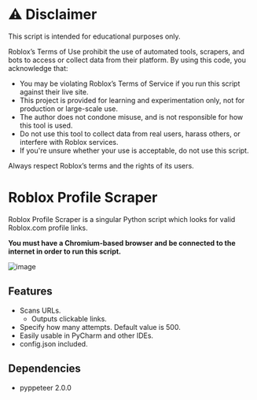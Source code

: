 # ⚠️ Disclaimer
This script is intended for educational purposes only.

Roblox’s Terms of Use prohibit the use of automated tools, scrapers, and bots to access or collect data from their platform. By using this code, you acknowledge that:
- You may be violating Roblox’s Terms of Service if you run this script against their live site.
- This project is provided for learning and experimentation only, not for production or large-scale use.
- The author does not condone misuse, and is not responsible for how this tool is used.
- Do not use this tool to collect data from real users, harass others, or interfere with Roblox services.
- If you're unsure whether your use is acceptable, do not use this script.

Always respect Roblox’s terms and the rights of its users.
# Roblox Profile Scraper
Roblox Profile Scraper is a singular Python script which looks for valid Roblox.com profile links.

**You must have a Chromium-based browser and be connected to the internet in order to run this script.**

![image](https://github.com/user-attachments/assets/443340d5-4213-4c7c-bc26-c81cba0234cb)
## Features
- Scans URLs.
  - Outputs clickable links.
- Specify how many attempts. Default value is 500.
- Easily usable in PyCharm and other IDEs.
- config.json included.
## Dependencies
- pyppeteer 2.0.0

